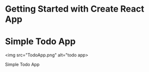 # Getting Started with Create React App 

# Simple Todo App

<img src="TodoApp.png" alt="todo app>

Simple Todo App